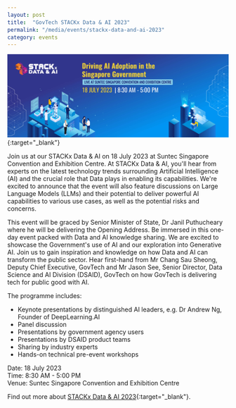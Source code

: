 ```yaml
---
layout: post
title:  "GovTech STACKx Data & AI 2023"
permalink: "/media/events/stackx-data-and-ai-2023"
category: events
---
```


[![GovTech STACKx Data & AI Conference 2023](/images/media/events/1920px-STACKxData-AI-banner.png)](https://go.gov.sg/stackxdataai-gtcorp){:target="_blank"}
 
Join us at our STACKx Data & AI on 18 July 2023 at Suntec Singapore Convention and Exhibition Centre. At STACKx Data & AI, you'll hear from experts on the latest technology trends surrounding Artificial Intelligence (AI) and the crucial role that Data plays in enabling its capabilities. We're excited to announce that the event will also feature discussions on Large Language Models (LLMs) and their potential to deliver powerful AI capabilities to various use cases, as well as the potential risks and concerns.

This event will be graced by Senior Minister of State, Dr Janil Puthucheary where he will be delivering the Opening Address. Be immersed in this one-day event packed with Data and AI knowledge sharing. We are excited to showcase the Government's use of AI and our exploration into Generative AI. Join us to gain inspiration and knowledge on how Data and AI can transform the public sector. Hear first-hand from Mr Chang Sau Sheong, Deputy Chief Executive, GovTech and Mr Jason See, Senior Director, Data Science and AI Division (DSAID), GovTech on how GovTech is delivering tech for public good with AI.

The programme includes:

* Keynote presentations by distinguished AI leaders, e.g. Dr Andrew Ng, Founder of DeepLearning.AI
* Panel discussion
* Presentations by government agency users
* Presentations by DSAID product teams
* Sharing by industry experts
* Hands-on technical pre-event workshops

Date: 18 July 2023
<br>Time: 8:30 AM - 5:00 PM
<br>Venue: Suntec Singapore Convention and Exhibition Centre

Find out more about [STACKx Data & AI 2023](https://go.gov.sg/stackxdataai-gtcorp){:target="_blank"}.
